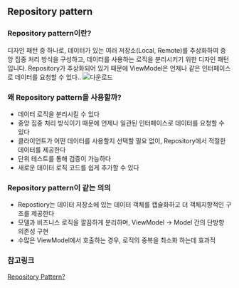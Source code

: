 ## Repository pattern

### Repository pattern이란?
디자인 패턴 중 하나로, 데이터가 있는 여러 저장소(Local, Remote)를 추상화하여 중앙 집중 처리 방식을 구성하고, 데이터를 사용하는 로직을 분리시키기 위한 디자인 패턴 입니다. Repository가 추상화되어 있기 때문에 ViewModel은 언제나 같은 인터페이스로 데이터를 요청할 수 있다..
![다운로드](https://user-images.githubusercontent.com/54322066/92898923-57c4bf80-f459-11ea-9312-c508ee2ac84c.jpg)

### 왜 Repository pattern을 사용할까?
* 데이터 로직을 분리시킬 수 있다
* 중앙 집중 처리 방식이기 때문에 언제나 일관된 인터페이스로 데이터를 요청할 수 있다
* 클라이언트가 어떤 데이터를 사용할지 선택할 필요 없이, Repository에서 적절한 데이터를 제공한다
* 단위 테스트를 통해 검증이 가능하다
* 새로운 데이터 로직 코드를 쉽게 추가할 수 있다

### Repository pattern이 같는 의의
* Repostiory는 데이터 저장소에 있는 데이터 객체를 캡슐화하고 더 객체지향적인 구조를 제공한다
* 모델과 비즈니스 로직을 깔끔하게 분리하며, ViewModel -> Model 간의 단방향 의존성 구현
* 수많은 ViewModel에서 호출하는 경우, 로직의 중복을 최소화 하는데 효과적

### 참고링크

[Repository Pattern?](https://0391kjy.tistory.com/39)
